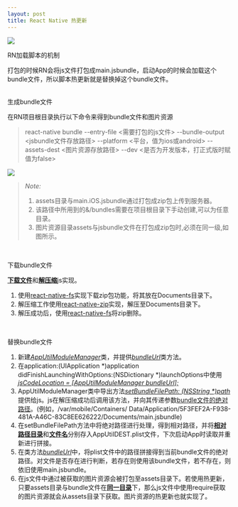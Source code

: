 ```yaml
---
layout: post
title: React Native 热更新
---
```


![]({{site.baseurl}}/public/images/hot/hot00-.png)
<p class="subTitle">RN加载脚本的机制</p>
打包的时候RN会将js文件打包成main.jsbundle，启动App的时候会加载这个bundle文件，所以脚本热更新就是替换掉这个bundle文件。
<br />
<br />
<p class="subTitle">生成bundle文件</p>
在RN项目根目录执行以下命令来得到bundle文件和图片资源

> react-native bundle --entry-file &lt;需要打包的js文件&gt; --bundle-output &lt;jsbundle文件存放路径&gt; --platform &lt;平台，值为ios或android&gt; --assets-dest &lt;图片资源存放路径&gt; --dev &lt;是否为开发版本，打正式版时赋值为false&gt;

![]({{site.baseurl}}/public/images/hot/hot01.png)
<blockquote>
	<i>Note:</i>
	<ol>
		<li>assets目录与main.iOS.jsbundle通过打包成zip包上传到服务器。</li>
		<li>该路径中所用到的&/bundles需要在项目根目录下手动创建,可以为任意目录。</li>
		<li>图片资源目录assets与jsbundle文件在打包成zip包时,必须在同一级,如图所示。</li>
	</ol>
</blockquote>
<br />
<p class="subTitle">下载bundle文件</p>
<u><b>下载文件</b></u>和<u><b>解压缩</b></u>js实现。

<ol>
	<li>使用<a href="https://github.com/johanneslumpe/react-native-fs">react-native-fs</a>实现下载zip包功能，将其放在Documents目录下。
	</li>
	<li>解压缩工作使用<a href="https://github.com/remobile/react-native-zip">react-native-zip</a>实现，解压至Documents目录下。
	</li>
	<li>解压成功后，使用<a href="https://github.com/johanneslumpe/react-native-fs">react-native-fs</a>将zip删除。
	</li>
</ol>

<br />
<p class="subTitle">替换bundle文件</p>
<ol>
	<li>新建<i><u>AppUtilModuleManager</u></i>类，并提供<i><u>bundleUrl</u></i>类方法。</li>
	<li>在application:(UIApplication *)application didFinishLaunchingWithOptions:(NSDictionary
*)launchOptions中使用<i><u>jsCodeLocation = [AppUtilModuleManager bundleUrl];</u></i></li>
	<li>AppUtilModuleManager类中导出方法<i><u>setBundleFilePath: (NSString *)path</u></i>提供给js。js在解压缩成功后调用该方法，并向其传递参数<u>bundle文件的绝对路径</u>。(例如，/var/mobile/Containers/ Data/Application/5F3FEF2A-F938-481A-A46C-83C8EE626222/Documents/main.jsbundle)</li>
	<li>在setBundleFilePath方法中将绝对路径进行处理，得到相对路径，并将<u><b>相对路径目录</b></u>和<u><b>文件名</b></u>分别存入AppUtilDEST.plist文件，下次启动App时读取并重新进行拼接。</li>
	<li>在类方法<i><u>bundleUrl</u></i>中，将plist文件中的路径拼接得到当前bundle文件的绝对路径。对文件是否存在进行判断，若存在则使用该bundle文件，若不存在，则依旧使用main.jsbundle。
</li>
	<li>在js文件中通过<i><u><Image source = { require(‘./imgs/test.png') } /></u></i>被获取的图片资源会被打包至assets目录下。若使用热更新，只要assets目录与bundle文件在<u><b>同一目录</b></u>下，那么js文件中使用require获取的图片资源就会从assets目录下获取。图片资源的热更新也就实现了。</li>
</ol>




